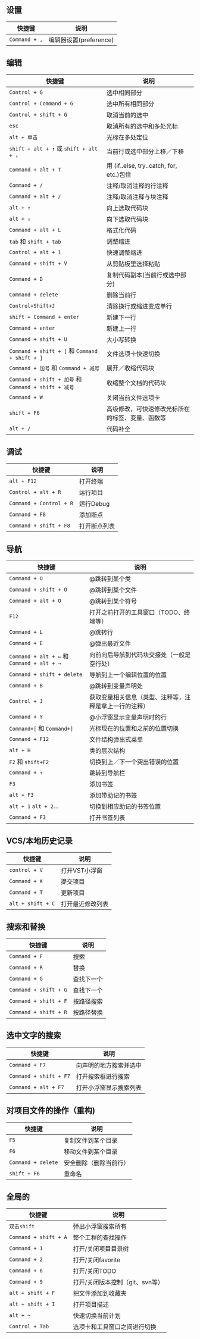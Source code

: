 ## 设置

快捷键 | 说明
---|---
`Command + ,` | 编辑器设置(preference)

## 编辑

快捷键 | 说明
---|---
`Control + G` | 选中相同部分
`Control + Command + G` | 选中所有相同部分
`Control + shift + G` | 取消当前的选中
`esc` | 取消所有的选中和多处光标
`alt + 单击` | 光标在多处定位
`shift + alt + ↑` 或 `shift + alt + ↓` | 当前行或选中部分上移／下移
`Command + alt + T` | 用 (if..else, try..catch, for, etc.)包住
`Command + /` | 注释/取消注释的行注释
`Command + alt + /` | 注释/取消注释与块注释
`alt + ↑` | 向上选取代码块
`alt + ↓` | 向下选取代码块
`Command + alt + L` | 格式化代码
`tab` 和 `shift + tab` | 调整缩进
`Control + alt + l` | 快速调整缩进
`Command + shift + V` | 从剪贴板里选择粘贴
`Command + D` | 复制代码副本(当前行或选中部分)
`Command + delete` | 删除当前行
`Control+Shift+J` |  清除换行或缩进变成单行
`shift + Command + enter` | 新建下一行
`Command + enter` |  新建上一行
`Command + shift + U` |  大小写转换
`Command + shift + [` 和 `Command + shift + ]` | 文件选项卡快速切换
`Command + 加号` 和 `Command + 减号` | 展开／收缩代码块
`Command + shift + 加号` 和 `Command + shift + 减号` | 收缩整个文档的代码块
`Command + W` | 关闭当前文件选项卡
`shift + F6` | 高级修改，可快速修改光标所在的标签、变量、函数等
`alt + /` | 代码补全

## 调试

快捷键 | 说明
---|---
`alt + F12` | 打开终端
`Control + alt + R` | 运行项目
`Command + Control + R` | 运行Debug
`Command + F8` | 添加断点
`Command + shift + F8` | 打开断点列表

## 导航

快捷键 | 说明
---|---
`Command + O` | @跳转到某个类
`Command + shift + O` | @跳转到某个文件
`Command + alt + O` | @跳转到某个符号
`F12` | 打开之前打开的工具窗口（TODO、终端等）
`Command + L` | @跳转行
`Command + E` | @弹出最近文件
`Command + alt + ←` 和 `Command + alt + →` | 向前向后导航到代码块交接处（一般是空行处）
`Command + shift + delete` | 导航到上一个编辑位置的位置
`Command + B` | @跳转到变量声明处
`Control + J` | 获取变量相关信息（类型、注释等，注释是拿上一行的注释）
`Command + Y` | @小浮窗显示变量声明时的行
`Command+[` 和 `Command+]` | 光标现在的位置和之前的位置切换
`Command + F12` | 文件结构弹出式菜单
`alt + H` | 类的层次结构
`F2` 和 `shift+F2` | 切换到上／下一个突出错误的位置
`Command + ↑` | 跳转到导航栏
`F3` | 添加书签
`alt + F3` | 添加带助记的书签
`alt + 1` `alt + 2`…  | 切换到相应助记的书签位置
`Command + F3` | 打开书签列表

## VCS/本地历史记录

快捷键 | 说明
---|---
`control + V` | 打开VST小浮窗
`Command + K` | 提交项目
`Command + T` | 更新项目
`alt + shift + C` | 打开最近修改列表

## 搜索和替换

快捷键 | 说明
---|---
`Command + F` | 搜索
`Command + R` | 替换
`Command + G` | 查找下一个
`Command + shift + G` | 查找下一个
`Command + shift + F` | 按路径搜索
`Command + shift + R` | 按路径替换

## 选中文字的搜索

快捷键 | 说明
---|---
`Command + F7` | 向声明的地方搜索并选中
`Command + shift + F7` | 打开搜索框进行搜索
`Command + alt + F7` | 打开小浮窗显示搜索列表

## 对项目文件的操作（重构)

快捷键 | 说明
---|---
`F5` | 复制文件到某个目录
`F6` | 移动文件到某个目录
`Command + delete` | 安全删除（删除当前行）
`shift + F6` | 重命名

## 全局的

快捷键 | 说明
---|---
`双击shift` | 弹出小浮窗搜索所有
`Command + shift + A` | 整个工程的查找操作
`Command + 1` | 打开/关闭项目目录树
`Command + 2` | 打开/关闭favorite
`Command + 6` | 打开/关闭TODO
`Command + 9` | 打开/关闭版本控制（git、svn等）
`alt + shift + F` | 把文件添加到收藏夹
`alt + shift + I` | 打开项目描述
`alt + ~` | 快速切换当前计划
`Control + Tab` | 选项卡和工具窗口之间进行切换
